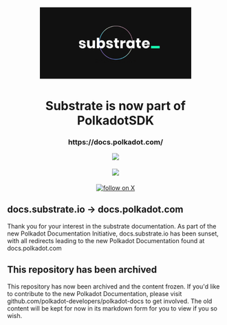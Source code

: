 <h1 align="center">
  <a href="https://www.docs.substrate.io">
    <img alt="Substrate Logo" src="https://github.com/polkadot-developers/substrate-docs/raw/main/static/img/sub.gif" width="70%" />
  </a>
</h1>
<h1 align="center">Substrate is now part of PolkadotSDK</h1>
<h3 align="center">https://docs.polkadot.com/</h3>

<!-- Badges -->

<p align="center">
  <a href="https://app.netlify.com/sites/substrate-docs/deploys" alt="Netlify Status">
      <img src="https://api.netlify.com/api/v1/badges/42dec01f-3723-4828-9f01-45ac5b3c8a11/deploy-status" />
  </a>
	<br>
	<br>
	<a href="https://substrate.stackexchange.com/" alt="Substrate Stack Exchange">
        <img style= "height: 30px" src="https://img.shields.io/static/v1?style=for-the-badge&logo=stackexchange&label=Substrate&message=Stack%20Exchange&color=green" /></a>
	<br>
	<br>
    <a href="https://x.com/polkadotdevs">
        <img src="https://img.shields.io/twitter/follow/polkadotdevs?style=social&logo=twitter"
            alt="follow on X"></a>
</p>

## docs.substrate.io -> docs.polkadot.com

Thank you for your interest in the substrate documentation. As part of the new Polkadot Documentation Initiative, docs.substrate.io has been sunset, with all redirects leading to the new Polkadot Documentation found at docs.polkadot.com

## This repository has been archived

This repository has now been archived and the content frozen. If you'd like to contribute to the new Polkadot Documentation, please visit github.com/polkadot-developers/polkadot-docs to get involved. The old content will be kept for now in its markdown form for you to view if you so wish.


<!-- Substrate **documentation** is license under the [Apache 2 license](./LICENSE). -->
